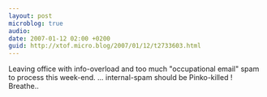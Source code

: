 ```yaml
---
layout: post
microblog: true
audio: 
date: 2007-01-12 02:00 +0200
guid: http://xtof.micro.blog/2007/01/12/t2733603.html
---
```

Leaving office with info-overload and too much "occupational email" spam to process  this week-end. ... internal-spam should be Pinko-killed !  Breathe..
